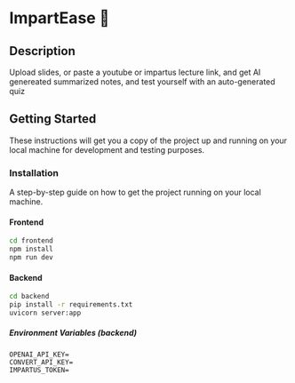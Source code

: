 # ImpartEase 📕

## Description

Upload slides, or paste a youtube or impartus lecture link, and get AI genereated summarized notes, and test yourself with an auto-generated quiz

## Getting Started

These instructions will get you a copy of the project up and running on your local machine for development and testing purposes.

### Installation

A step-by-step guide on how to get the project running on your local machine.

#### Frontend

```bash
cd frontend
npm install
npm run dev
```

#### Backend

```bash
cd backend
pip install -r requirements.txt
uvicorn server:app
```

##### Environment Variables (backend)

```
OPENAI_API_KEY=
CONVERT_API_KEY=
IMPARTUS_TOKEN=
```
